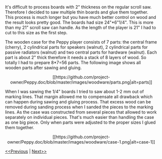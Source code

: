It's difficult to process boards with 2" thickness on the regular scroll saw. Therefore I decided to saw multiple thin boards and glue them together. This process is much longer but you have much better control on wood and the result looks pretty good. The boards had size 24"*6"1/4". This is more than my 21" scroll saw can handle. As the length of the player is 21" I had to cut to this size as the first step.

The wooden case for the Peppy player consists of 7 parts: the central frame (cherry), 2 cylindrical parts for speakers (walnut), 2 cylindrical parts for passive radiators (walnut) and two central parts for hardware (walnut). Each part is about 2" thick therefore it needs a stack of 8 layers of wood. So totally I had to prepare 8*7=56 parts. The following image shows all wooden parts after sawing and gluing.

<p align="center">
[[https://github.com/project-owner/Peppy.doc/blob/master/images/woodware/parts.png|alt=parts]]
</p>

When I was sawing the 1/4" boards I tried to saw about 1-2 mm out of marking lines. That margin allowed me to compensate all drawback which can happen during sawing and gluing process. That excess wood can be removed during sanding process when I sanded the pieces to the marking lines. As the case was constructed from several pieces that allowed to work separately on individual pieces. That's much easier than handling the case as one big piece. Only when parts were adjusted to the proper sizes I glued them together.

<p align="center">
[[https://github.com/project-owner/Peppy.doc/blob/master/images/woodware/case-1.png|alt=case-1]]
</p>

[<<Previous](https://github.com/project-owner/Peppy.doc/wiki/Design) | [Next>>](https://github.com/project-owner/Peppy.doc/wiki/Gluing)